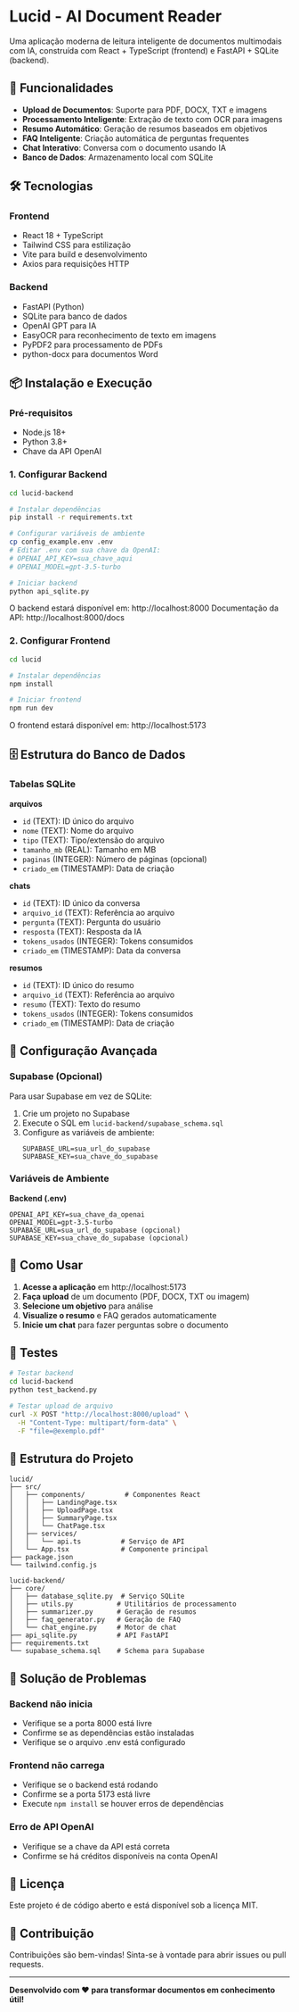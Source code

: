 # Lucid - AI Document Reader

Uma aplicação moderna de leitura inteligente de documentos multimodais com IA, construída com React + TypeScript (frontend) e FastAPI + SQLite (backend).

## 🚀 Funcionalidades

- **Upload de Documentos**: Suporte para PDF, DOCX, TXT e imagens
- **Processamento Inteligente**: Extração de texto com OCR para imagens
- **Resumo Automático**: Geração de resumos baseados em objetivos
- **FAQ Inteligente**: Criação automática de perguntas frequentes
- **Chat Interativo**: Conversa com o documento usando IA
- **Banco de Dados**: Armazenamento local com SQLite

## 🛠️ Tecnologias

### Frontend
- React 18 + TypeScript
- Tailwind CSS para estilização
- Vite para build e desenvolvimento
- Axios para requisições HTTP

### Backend
- FastAPI (Python)
- SQLite para banco de dados
- OpenAI GPT para IA
- EasyOCR para reconhecimento de texto em imagens
- PyPDF2 para processamento de PDFs
- python-docx para documentos Word

## 📦 Instalação e Execução

### Pré-requisitos
- Node.js 18+ 
- Python 3.8+
- Chave da API OpenAI

### 1. Configurar Backend

```bash
cd lucid-backend

# Instalar dependências
pip install -r requirements.txt

# Configurar variáveis de ambiente
cp config_example.env .env
# Editar .env com sua chave da OpenAI:
# OPENAI_API_KEY=sua_chave_aqui
# OPENAI_MODEL=gpt-3.5-turbo

# Iniciar backend
python api_sqlite.py
```

O backend estará disponível em: http://localhost:8000
Documentação da API: http://localhost:8000/docs

### 2. Configurar Frontend

```bash
cd lucid

# Instalar dependências
npm install

# Iniciar frontend
npm run dev
```

O frontend estará disponível em: http://localhost:5173

## 🗄️ Estrutura do Banco de Dados

### Tabelas SQLite

**arquivos**
- `id` (TEXT): ID único do arquivo
- `nome` (TEXT): Nome do arquivo
- `tipo` (TEXT): Tipo/extensão do arquivo
- `tamanho_mb` (REAL): Tamanho em MB
- `paginas` (INTEGER): Número de páginas (opcional)
- `criado_em` (TIMESTAMP): Data de criação

**chats**
- `id` (TEXT): ID único da conversa
- `arquivo_id` (TEXT): Referência ao arquivo
- `pergunta` (TEXT): Pergunta do usuário
- `resposta` (TEXT): Resposta da IA
- `tokens_usados` (INTEGER): Tokens consumidos
- `criado_em` (TIMESTAMP): Data da conversa

**resumos**
- `id` (TEXT): ID único do resumo
- `arquivo_id` (TEXT): Referência ao arquivo
- `resumo` (TEXT): Texto do resumo
- `tokens_usados` (INTEGER): Tokens consumidos
- `criado_em` (TIMESTAMP): Data de criação

## 🔧 Configuração Avançada

### Supabase (Opcional)

Para usar Supabase em vez de SQLite:

1. Crie um projeto no Supabase
2. Execute o SQL em `lucid-backend/supabase_schema.sql`
3. Configure as variáveis de ambiente:
   ```
   SUPABASE_URL=sua_url_do_supabase
   SUPABASE_KEY=sua_chave_do_supabase
   ```

### Variáveis de Ambiente

**Backend (.env)**
```
OPENAI_API_KEY=sua_chave_da_openai
OPENAI_MODEL=gpt-3.5-turbo
SUPABASE_URL=sua_url_do_supabase (opcional)
SUPABASE_KEY=sua_chave_do_supabase (opcional)
```

## 📱 Como Usar

1. **Acesse a aplicação** em http://localhost:5173
2. **Faça upload** de um documento (PDF, DOCX, TXT ou imagem)
3. **Selecione um objetivo** para análise
4. **Visualize o resumo** e FAQ gerados automaticamente
5. **Inicie um chat** para fazer perguntas sobre o documento

## 🧪 Testes

```bash
# Testar backend
cd lucid-backend
python test_backend.py

# Testar upload de arquivo
curl -X POST "http://localhost:8000/upload" \
  -H "Content-Type: multipart/form-data" \
  -F "file=@exemplo.pdf"
```

## 📁 Estrutura do Projeto

```
lucid/
├── src/
│   ├── components/          # Componentes React
│   │   ├── LandingPage.tsx
│   │   ├── UploadPage.tsx
│   │   ├── SummaryPage.tsx
│   │   └── ChatPage.tsx
│   ├── services/
│   │   └── api.ts          # Serviço de API
│   └── App.tsx             # Componente principal
├── package.json
└── tailwind.config.js

lucid-backend/
├── core/
│   ├── database_sqlite.py  # Serviço SQLite
│   ├── utils.py           # Utilitários de processamento
│   ├── summarizer.py      # Geração de resumos
│   ├── faq_generator.py   # Geração de FAQ
│   └── chat_engine.py     # Motor de chat
├── api_sqlite.py          # API FastAPI
├── requirements.txt
└── supabase_schema.sql    # Schema para Supabase
```

## 🐛 Solução de Problemas

### Backend não inicia
- Verifique se a porta 8000 está livre
- Confirme se as dependências estão instaladas
- Verifique se o arquivo .env está configurado

### Frontend não carrega
- Verifique se o backend está rodando
- Confirme se a porta 5173 está livre
- Execute `npm install` se houver erros de dependências

### Erro de API OpenAI
- Verifique se a chave da API está correta
- Confirme se há créditos disponíveis na conta OpenAI

## 📄 Licença

Este projeto é de código aberto e está disponível sob a licença MIT.

## 🤝 Contribuição

Contribuições são bem-vindas! Sinta-se à vontade para abrir issues ou pull requests.

---

**Desenvolvido com ❤️ para transformar documentos em conhecimento útil!**